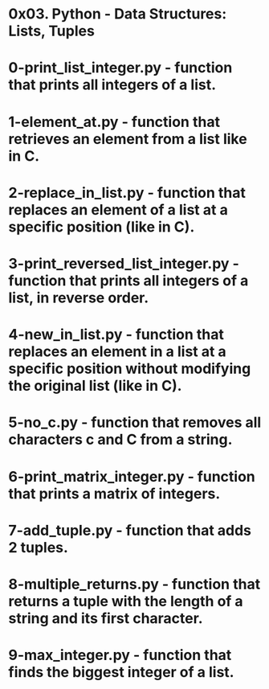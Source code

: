 # 0x03. Python - Data Structures: Lists, Tuples
# 0-print_list_integer.py - function that prints all integers of a list.
# 1-element_at.py - function that retrieves an element from a list like in C.
# 2-replace_in_list.py - function that replaces an element of a list at a specific position (like in C).
# 3-print_reversed_list_integer.py - function that prints all integers of a list, in reverse order.
# 4-new_in_list.py - function that replaces an element in a list at a specific position without modifying the original list (like in C).
# 5-no_c.py - function that removes all characters c and C from a string.
# 6-print_matrix_integer.py - function that prints a matrix of integers.
# 7-add_tuple.py - function that adds 2 tuples.
# 8-multiple_returns.py - function that returns a tuple with the length of a string and its first character.
# 9-max_integer.py - function that finds the biggest integer of a list.
